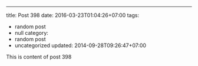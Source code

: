 ---
title: Post 398
date: 2016-03-23T01:04:26+07:00
tags:
  - random post
  - null
category:
  - random post
  - uncategorized
updated: 2014-09-28T09:26:47+07:00

This is content of post 398